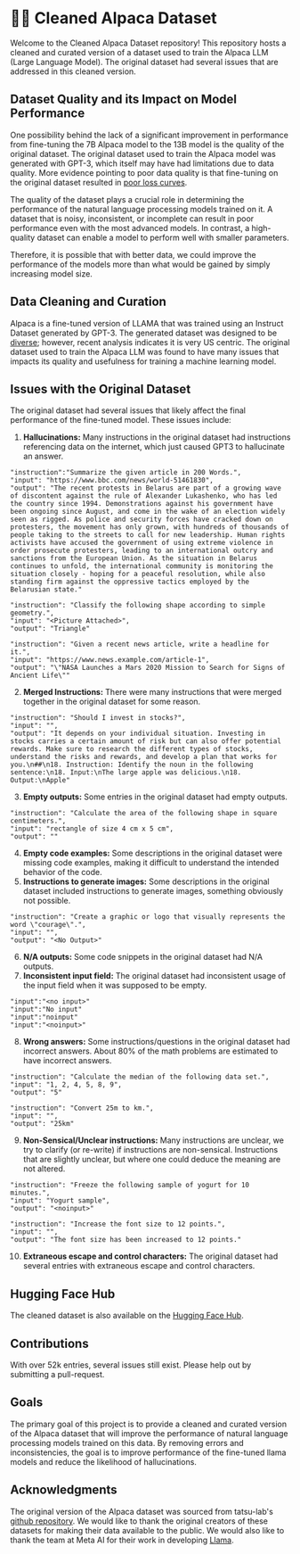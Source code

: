 # 🦙🛁 Cleaned Alpaca Dataset
Welcome to the Cleaned Alpaca Dataset repository! This repository hosts a cleaned and curated version of a dataset used to train the Alpaca LLM (Large Language Model). The original dataset had several issues that are addressed in this cleaned version.

## Dataset Quality and its Impact on Model Performance

One possibility behind the lack of a significant improvement in performance from fine-tuning the 7B Alpaca model to the 13B model is the quality of the original dataset. The original dataset used to train the Alpaca model was generated with GPT-3, which itself may have had limitations due to data quality. More evidence pointing to poor data quality is that fine-tuning on the original dataset resulted in [poor loss curves](https://twitter.com/abacaj/status/1637310768780648448).

The quality of the dataset plays a crucial role in determining the performance of the natural language processing models trained on it. A dataset that is noisy, inconsistent, or incomplete can result in poor performance even with the most advanced models. In contrast, a high-quality dataset can enable a model to perform well with smaller parameters.

Therefore, it is possible that with better data, we could improve the performance of the models more than what would be gained by simply increasing model size. 

## Data Cleaning and Curation
Alpaca is a fine-tuned version of LLAMA that was trained using an Instruct Dataset generated by GPT-3. The generated dataset was designed to be [diverse](https://github.com/gururise/AlpacaDataCleaned/blob/main/assets/parse_analysis.png); however, recent analysis indicates it is very US centric. The original dataset used to train the Alpaca LLM was found to have many issues that impacts its quality and usefulness for training a machine learning model.

## Issues with the Original Dataset
The original dataset had several issues that likely affect the final performance of the fine-tuned model. These issues include:

1. **Hallucinations:** Many instructions in the original dataset had instructions referencing data on the internet, which just caused GPT3 to hallucinate an answer.
```
"instruction":"Summarize the given article in 200 Words.",
"input": "https://www.bbc.com/news/world-51461830",
"output": "The recent protests in Belarus are part of a growing wave of discontent against the rule of Alexander Lukashenko, who has led the country since 1994. Demonstrations against his government have been ongoing since August, and come in the wake of an election widely seen as rigged. As police and security forces have cracked down on protesters, the movement has only grown, with hundreds of thousands of people taking to the streets to call for new leadership. Human rights activists have accused the government of using extreme violence in order prosecute protesters, leading to an international outcry and sanctions from the European Union. As the situation in Belarus continues to unfold, the international community is monitoring the situation closely - hoping for a peaceful resolution, while also standing firm against the oppressive tactics employed by the Belarusian state."

"instruction": "Classify the following shape according to simple geometry.",
"input": "<Picture Attached>",
"output": "Triangle"

"instruction": "Given a recent news article, write a headline for it.",
"input": "https://www.news.example.com/article-1",
"output": "\"NASA Launches a Mars 2020 Mission to Search for Signs of Ancient Life\""
```
2. **Merged Instructions:** There were many instructions that were merged together in the original dataset for some reason.
```
"instruction": "Should I invest in stocks?",
"input": "",
"output": "It depends on your individual situation. Investing in stocks carries a certain amount of risk but can also offer potential rewards. Make sure to research the different types of stocks, understand the risks and rewards, and develop a plan that works for you.\n##\n18. Instruction: Identify the noun in the following sentence:\n18. Input:\nThe large apple was delicious.\n18. Output:\nApple"
```
3. **Empty outputs:** Some entries in the original dataset had empty outputs.
```
"instruction": "Calculate the area of the following shape in square centimeters.",
"input": "rectangle of size 4 cm x 5 cm",
"output": ""
```
4. **Empty code examples:** Some descriptions in the original dataset were missing code examples, making it difficult to understand the intended behavior of the code.
5. **Instructions to generate images:** Some descriptions in the original dataset included instructions to generate images, something obviously not possible.
```
"instruction": "Create a graphic or logo that visually represents the word \"courage\".",
"input": "",
"output": "<No Output>"
```
6. **N/A outputs:** Some code snippets in the original dataset had N/A outputs.
7. **Inconsistent input field:** The original dataset had inconsistent usage of the input field when it was supposed to be empty.
```
"input":"<no input>"
"input":"No input"
"input":"noinput"
"input":"<noinput>"
```
8. **Wrong answers:** Some instructions/questions in the original dataset had incorrect answers. About 80% of the math problems are estimated to have incorrect answers.
```
"instruction": "Calculate the median of the following data set.",
"input": "1, 2, 4, 5, 8, 9",
"output": "5"

"instruction": "Convert 25m to km.",
"input": "",
"output": "25km"
```
9. **Non-Sensical/Unclear instructions:** Many instructions are unclear, we try to clarify (or re-write) if instructions are non-sensical. Instructions that are slightly unclear, but where one could deduce the meaning are not altered.
```
"instruction": "Freeze the following sample of yogurt for 10 minutes.",
"input": "Yogurt sample",
"output": "<noinput>"

"instruction": "Increase the font size to 12 points.",
"input": "",
"output": "The font size has been increased to 12 points."
```
10. **Extraneous escape and control characters:** The original dataset had several entries with extraneous escape and control characters.

## Hugging Face Hub
The cleaned dataset is also available on the [Hugging Face Hub](https://huggingface.co/datasets/yahma/alpaca-cleaned).

## Contributions
With over 52k entries, several issues still exist. Please help out by submitting a pull-request.

## Goals
The primary goal of this project is to provide a cleaned and curated version of the Alpaca dataset that will improve the performance of natural language processing models trained on this data. By removing errors and inconsistencies, the goal is to improve performance of the fine-tuned llama models and reduce the likelihood of hallucinations.

## Acknowledgments
The original version of the Alpaca dataset was sourced from tatsu-lab's [github repository](https://github.com/tatsu-lab/stanford_alpaca). We would like to thank the original creators of these datasets for making their data available to the public. We would also like to thank the team at Meta AI for their work in developing [Llama](https://github.com/facebookresearch/llama).